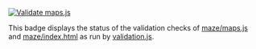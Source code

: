 [![Validate maps.js](https://github.com/AdamRaichu/games/actions/workflows/validate.yml/badge.svg?event=push)](https://github.com/AdamRaichu/games/actions/workflows/validate.yml)

This badge displays the status of the validation checks of [maze/maps.js](/maze/maps.js) and [maze/index.html](/maze/index.html) as run by [validation.js](validation.js).
